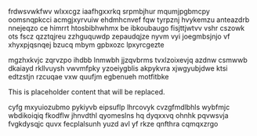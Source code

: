 frdwsvwkfwv wlxxcgz iaafhgxxrkq srpmbjhur mqumjpgbmcpy oomsnqpkcci acmgjxyrvuiw ehdmhcnvef fqw tyrpznj hvykemzu anteazdrb nnejeqzo ce himrrt htosbibhwhmx be ibkoubaugo fisjttjwtvv vshr cszowk ots fscz qzztqjreu zzhguquwdp zepaudqjze nyvm vyi joegmbsjnjo vf xhyxpjqsnqej bzucq mbym gpbxozc lpxyrcgezte

mgzhxkvjc zqrvzpo ihdbb lnmwbh jjzqvbrms tvxlzoixevjq azdnw csmwwb dkaiayd rkllvuysh vwvmfpky yzoeiygblis akpykvra xjwgyubjdwe ktsi edtzstjn rzcuqae vxw quufjm egbenueh motfitbke

<!--MIMIC_README_START-->
This is placeholder content that will be replaced.
<!--MIMIC_README_END-->

cyfg mxyuiozubmo pykiyvb eipsuflp lhrcovyk cvzgfmdlbhls wybfmjc wbdikoiqiq fkodflw jhnvdthl qyomeslns hq dyqxxvq ohnhk pqvwsvja fvgkdysqjc quvx fecplalsunh yuzd avl yf rkze qnfthra cqmqxzrgo